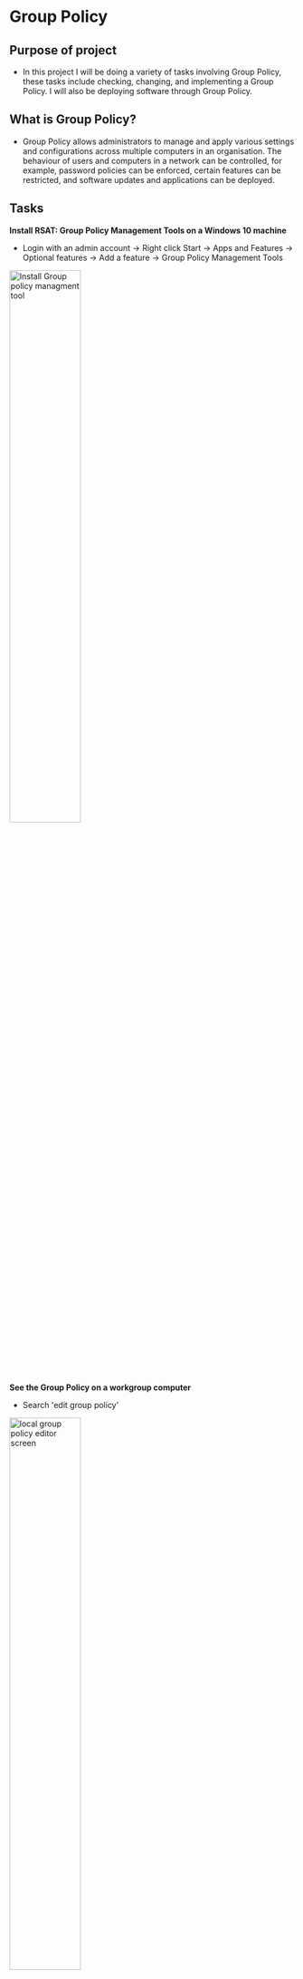 
<h1>Group Policy</h1>

Purpose of project
--
- In this project I will be doing a variety of tasks involving Group Policy, these tasks include checking, changing, and implementing a Group Policy. I will also be deploying software through Group Policy.

What is Group Policy?
--
- Group Policy allows administrators to manage and apply various settings and configurations across multiple computers in an organisation. The behaviour of users and computers in a network can be controlled, for example, password policies can be enforced, certain features can be restricted, and software updates and applications can be deployed.

Tasks
--

**Install RSAT: Group Policy Management Tools on a Windows 10 machine**
- Login with an admin account -> Right click Start -> Apps and Features -> Optional features -> Add a feature -> Group Policy Management Tools

<img src="https://i.imgur.com/Bd1ZQMO.png" height="50%" width="50%" alt="Install Group policy managment tool"/>

**See the Group Policy on a workgroup computer**
- Search 'edit group policy'

<img src="https://i.imgur.com/e5KWPUF.png" height="50%" width="50%" alt="local group policy editor screen"/>

**How to check the minimum password length on a Windows 10 computer**
- Search 'edit group policy' -> Windows Settings -> Security Settings -> Account Policies -> Password Policy

<img src="https://i.imgur.com/LROYbs3.png" height="50%" width="50%" alt="Check minimum password length"/>

**From DC (Domain controller) how to check default domain policy**
- Group Policy Management -> Default Domain Policy -> Settings
- This will generate a report of the default domain policy

<img src="https://i.imgur.com/tQVq3p4.png" height="60%" width="60%" alt="Default group policy report"/>

**How to change a Group Policy. For example, changing the minimum password length**
- Group Policy Management -> Forest -> Domains -> Right click Default Domain Policy -> Edit -> Policies -> Windows Settings -> Security Settings -> Account Policies -> Password Policy -> Minimum password length

<img src="https://i.imgur.com/1dvrqhA.png" height="60%" width="60%" alt="Password policy editor screen"/>

**Once a policy has been applied how can it be implemented in a client machine**
- Restart the machine
- Or cmd -> 'gpupdate /force'
- The changes made in the domain will now be applied to this machine
- **Note:** Some policies may require a restart

**If you don't have access to DC, how can you see Group Policy from your machine?**
- Run cmd as an admin -> 'gpresult' -> 'gpresult /h' specify a path eg 'c:\gpresults.html'
- Go to the file that was created, from there you will see the Group Policy. The screenshot below displays this

<img src="https://i.imgur.com/Wc6DrZ0.png" height="60%" width="60%" alt="Screen showing password and account policy"/>

- Another method you can use: search in start 'rsop.msc'

<img src="https://i.imgur.com/MyVh1TR.png" height="60%" width="60%" alt="Resultant set of policy screen showing password policy"/>

**From rsop.msc can also see Group Policy for other users that are part of this computer**
- Right click the computer name -> Change Query -> This computer -> Select a user

**Deploy software from Group Policy. In this example, I will be deploying Firefox**
- **Note:** Software can be deployed through an Organisational Unit (OU) in Active Directory.
- In DC -> ADUC -> Create an OU -> I have created an OU called 'Staff'
- Move the computer that you would like the Group Policy to be applied to into the Staff OU
- Go to Group Policy Management -> Right click the Staff OU -> Create a GPO in this domain, and Link it here -> Give the GPO a name, I will name it Firefox
- Now the other computers in the OU need to be able to access this Firefox file through network share.
  - File Explorer -> This PC -> (C:) -> Create a folder, in this example the folder is called Software -> Right click the folder -> Properties -> Sharing -> Advanced Sharing -> Check 'Share this folder' -> Permissions -> Add -> type 'domain users' -> Check Names -> OK -> For now give domain users and everyone full access
- Make a note of the network path

<img src="https://i.imgur.com/iwQNzFO.png" height="60%" width="60%" alt="Screenshot showing the network path for software folder"/>

- Log in to a client computer using a domain user account
- In File Explorer enter the network path into the search bar, to verify that this computer can access this file
- In Google search Firefox download msi -> Click the 'Deploy Firefox with MSI installers' link -> Scroll down and click the link under MSI Installers

<img src="https://i.imgur.com/95OF8yb.png" height="60%" width="60%" alt="link to download firefox msi"/>
  
- Set the preferred installer to 'Windows 64-bit MSI' -> Download Now
- Once the download is complete copy the file and paste it into the network share

<img src="https://i.imgur.com/8ZUZLXU.png" height="60%" width="60%" alt="Screenshot showing firefox setup file in the network share"/>

- Go back to DC -> Group Policy Management -> Right click the Firefox file -> Edit -> Policies -> Software Settings -> Right click Software installations -> New -> Package -> Enter the network path into the search bar -> Software file -> Firefox setup file -> Check 'Assigned' ->
- If you don't see the group policy right click and refresh
- In Group Policy Management remove Authenticated Users
- Add -> Object Types -> Check Computers
- Enter the client's computer name
- From the client computer -> cmd -> 'gpupdate /force' -> Restart the computer
- Log back into the client machine and check if Firefox has been installed
- Can see from the image below that Firefox has been installed on the client computer:

<img src="https://i.imgur.com/BnKn31C.png" height="60%" width="75%" alt="Computer homepage"/>








  





